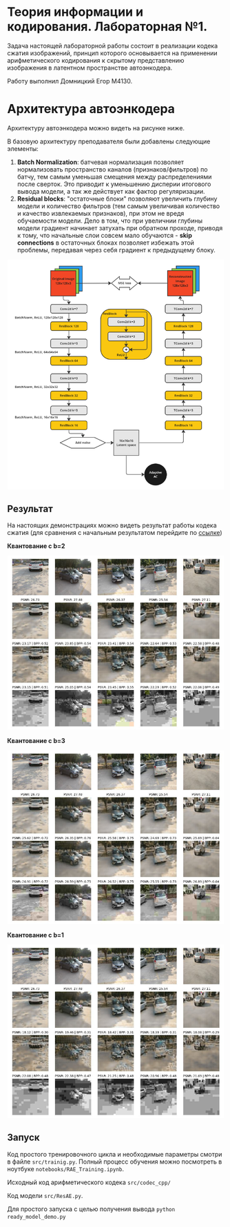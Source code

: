 # Теория информации и кодирования. Лабораторная №1.

Задача настоящей лабораторной работы состоит в реализации кодека сжатия изображений, принцип которого основывается на применении арифметического кодирования к скрытому представлению изображения в латентном пространстве автоэнкодера.

Работу выполнил Домницкий Егор М4130.


# Архитектура автоэнкодера

Архитектуру автоэнкодера можно видеть на рисунке ниже.

В базовую архитектуру преподавателя были добавлены следующие элементы:

1. **Batch Normalization**: батчевая нормализация позволяет нормализовать пространство каналов (признаков/фильтров) по батчу, тем самым уменьшая смещения между распределениями после сверток. Это приводит к уменьшению дисперии итогового вывода модели, а так же действует как фактор регуляризации. 
2. **Residual blocks**: "остаточные блоки" позволяют увеличить глубину модели и количество фильтров (тем самым увеличивая количество и качество извлекаемых признаков), при этом не вредя обучаемости модели. Дело в том, что при увеличнии глубины модели градиент начинает затухать при обратном проходе, приводя к тому, что начальные слои совсем мало обучаются - **skip connections** в остаточных блоках позволяет избежать этой проблемы, передавая через себя градиент к предыдущему блоку. 

![](/misc/architecture.png)


## Результат 

На настоящих демонстрациях можно видеть результат работы кодека сжатия (для сравнения с начальным результатом перейдите по [ссылке](https://ctlab.itmo.ru/gitlab/eabelyaev/cnnimagecodec)) 


**Квантование с b=2**

![](/misc/output.jpg)

**Квантование с b=3**

![](/misc/output2.jpg)

**Квантование с b=1**

![При числе квантования b=1](/misc/output3.jpg)

## Запуск

Код простого тренировочного цикла и необходимые параметры смотри в файле `src/trainig.py`. 
Полный процесс обучения можно посмотреть в ноутбуке  `notebooks/RAE_Training.ipynb`.

Исходный код арифметического кодека `src/codec_cpp/`

Код модели `src/ResAE.py`.

Для простого запуска с целью получения вывода `python ready_model_demo.py`


